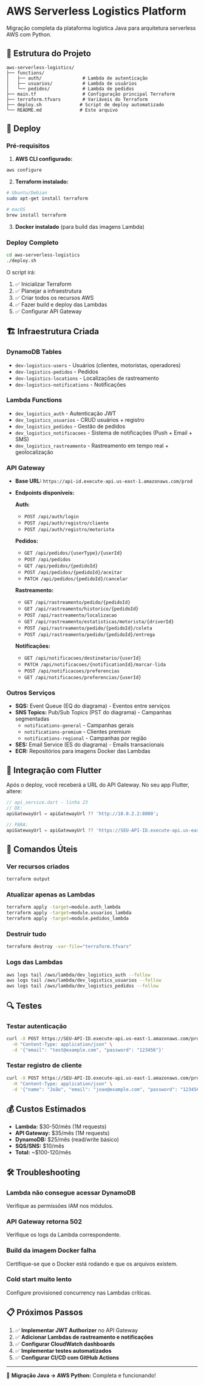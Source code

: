 # AWS Serverless Logistics Platform

Migração completa da plataforma logística Java para arquitetura serverless AWS com Python.

## 📁 Estrutura do Projeto

```
aws-serverless-logistics/
├── functions/
│   ├── auth/               # Lambda de autenticação
│   ├── usuarios/           # Lambda de usuários
│   └── pedidos/            # Lambda de pedidos
├── main.tf                 # Configuração principal Terraform
├── terraform.tfvars        # Variáveis do Terraform
├── deploy.sh              # Script de deploy automatizado
└── README.md              # Este arquivo
```

## 🚀 Deploy

### Pré-requisitos

1. **AWS CLI configurado:**
```bash
aws configure
```

2. **Terraform instalado:**
```bash
# Ubuntu/Debian
sudo apt-get install terraform

# macOS
brew install terraform
```

3. **Docker instalado** (para build das imagens Lambda)

### Deploy Completo

```bash
cd aws-serverless-logistics
./deploy.sh
```

O script irá:
1. ✅ Inicializar Terraform
2. ✅ Planejar a infraestrutura
3. ✅ Criar todos os recursos AWS
4. ✅ Fazer build e deploy das Lambdas
5. ✅ Configurar API Gateway

## 🏗️ Infraestrutura Criada

### DynamoDB Tables
- `dev-logistics-users` - Usuários (clientes, motoristas, operadores)
- `dev-logistics-pedidos` - Pedidos
- `dev-logistics-locations` - Localizações de rastreamento
- `dev-logistics-notifications` - Notificações

### Lambda Functions
- `dev_logistics_auth` - Autenticação JWT
- `dev_logistics_usuarios` - CRUD usuários + registro
- `dev_logistics_pedidos` - Gestão de pedidos
- `dev_logistics_notificacoes` - Sistema de notificações (Push + Email + SMS)
- `dev_logistics_rastreamento` - Rastreamento em tempo real + geolocalização

### API Gateway
- **Base URL:** `https://api-id.execute-api.us-east-1.amazonaws.com/prod`
- **Endpoints disponíveis:**
  
  **Auth:**
  - `POST /api/auth/login`
  - `POST /api/auth/registro/cliente`
  - `POST /api/auth/registro/motorista`
  
  **Pedidos:**
  - `GET /api/pedidos/{userType}/{userId}`
  - `POST /api/pedidos`
  - `GET /api/pedidos/{pedidoId}`
  - `POST /api/pedidos/{pedidoId}/aceitar`
  - `PATCH /api/pedidos/{pedidoId}/cancelar`
  
  **Rastreamento:**
  - `GET /api/rastreamento/pedido/{pedidoId}`
  - `GET /api/rastreamento/historico/{pedidoId}`
  - `POST /api/rastreamento/localizacao`
  - `GET /api/rastreamento/estatisticas/motorista/{driverId}`
  - `POST /api/rastreamento/pedido/{pedidoId}/coleta`
  - `POST /api/rastreamento/pedido/{pedidoId}/entrega`
  
  **Notificações:**
  - `GET /api/notificacoes/destinatario/{userId}`
  - `PATCH /api/notificacoes/{notificationId}/marcar-lida`
  - `POST /api/notificacoes/preferencias`
  - `GET /api/notificacoes/preferencias/{userId}`

### Outros Serviços
- **SQS:** Event Queue (EQ do diagrama) - Eventos entre serviços
- **SNS Topics:** Pub/Sub Topics (PST do diagrama) - Campanhas segmentadas
  - `notifications-general` - Campanhas gerais
  - `notifications-premium` - Clientes premium  
  - `notifications-regional` - Campanhas por região
- **SES:** Email Service (ES do diagrama) - Emails transacionais
- **ECR:** Repositórios para imagens Docker das Lambdas

## 📱 Integração com Flutter

Após o deploy, você receberá a URL do API Gateway. No seu app Flutter, altere:

```dart
// api_service.dart - linha 23
// DE:
apiGatewayUrl = apiGatewayUrl ?? 'http://10.0.2.2:8000';

// PARA:
apiGatewayUrl = apiGatewayUrl ?? 'https://SEU-API-ID.execute-api.us-east-1.amazonaws.com/prod';
```

## 🔧 Comandos Úteis

### Ver recursos criados
```bash
terraform output
```

### Atualizar apenas as Lambdas
```bash
terraform apply -target=module.auth_lambda
terraform apply -target=module.usuarios_lambda
terraform apply -target=module.pedidos_lambda
```

### Destruir tudo
```bash
terraform destroy -var-file="terraform.tfvars"
```

### Logs das Lambdas
```bash
aws logs tail /aws/lambda/dev_logistics_auth --follow
aws logs tail /aws/lambda/dev_logistics_usuarios --follow
aws logs tail /aws/lambda/dev_logistics_pedidos --follow
```

## 🔍 Testes

### Testar autenticação
```bash
curl -X POST https://SEU-API-ID.execute-api.us-east-1.amazonaws.com/prod/api/auth/login \
  -H "Content-Type: application/json" \
  -d '{"email": "test@example.com", "password": "123456"}'
```

### Testar registro de cliente
```bash
curl -X POST https://SEU-API-ID.execute-api.us-east-1.amazonaws.com/prod/api/auth/registro/cliente \
  -H "Content-Type: application/json" \
  -d '{"name": "João", "email": "joao@example.com", "password": "123456", "phone": "11999999999"}'
```

## 💰 Custos Estimados

- **Lambda:** $30-50/mês (1M requests)
- **API Gateway:** $35/mês (1M requests)  
- **DynamoDB:** $25/mês (read/write básico)
- **SQS/SNS:** $10/mês
- **Total:** ~$100-120/mês

## 🛠️ Troubleshooting

### Lambda não consegue acessar DynamoDB
Verifique as permissões IAM nos módulos.

### API Gateway retorna 502
Verifique os logs da Lambda correspondente.

### Build da imagem Docker falha
Certifique-se que o Docker está rodando e que os arquivos existem.

### Cold start muito lento
Configure provisioned concurrency nas Lambdas críticas.

## 📋 Próximos Passos

1. ✅ **Implementar JWT Authorizer** no API Gateway
2. ✅ **Adicionar Lambdas de rastreamento e notificações**
3. ✅ **Configurar CloudWatch dashboards**
4. ✅ **Implementar testes automatizados**
5. ✅ **Configurar CI/CD com GitHub Actions**

---

🎯 **Migração Java → AWS Python:** Completa e funcionando!